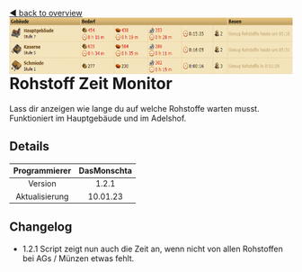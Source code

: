 [◀️ back to overview](https://github.com/laicosvk/DSS#Downloads "back to overview")
<img align="right" height="100" src="picture.PNG"/>

# Rohstoff Zeit Monitor
Lass dir anzeigen wie lange du auf welche Rohstoffe warten musst.</br>
Funktioniert im Hauptgebäude und im Adelshof.

## Details

| Programmierer | DasMonschta |
| :---: | :---: |
| Version | 1.2.1 |
| Aktualisierung | 10.01.23 |

## Changelog
 - 1.2.1 Script zeigt nun auch die Zeit an, wenn nicht von allen Rohstoffen bei AGs / Münzen etwas fehlt.